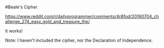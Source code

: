 #Beale's Cipher

https://www.reddit.com/r/dailyprogrammer/comments/4r8fod/20160704_challenge_274_easy_gold_and_treasure_the/

It works!

Note: I haven't included the cipher, nor the Declaration of Independence.
